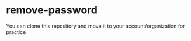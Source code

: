 # remove-password

You can clone this repository and move it to your account/organization for practice

